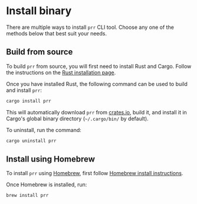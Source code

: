 # Install binary

There are multiple ways to install `prr` CLI tool. Choose any one of the
methods below that best suit your needs.

## Build from source

To build `prr` from source, you will first need to install Rust and Cargo.
Follow the instructions on the [Rust installation page][0].

Once you have installed Rust, the following command can be used to build and
install `prr`:

```sh
cargo install prr
```

This will automatically download `prr` from [crates.io][1], build it, and
install it in Cargo's global binary directory (`~/.cargo/bin/` by default).

To uninstall, run the command:

```sh
cargo uninstall prr
```

## Install using Homebrew

To install `prr` using [Homebrew][2], first follow [Homebrew install
instructions][3].

Once Homebrew is installed, run:

```sh
brew install prr
```


[0]: https://www.rust-lang.org/tools/install
[1]: https://crates.io/
[2]: https://brew.sh/
[3]: https://docs.brew.sh/Installation
